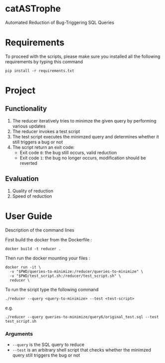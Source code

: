 # catASTrophe
Automated Reduction of Bug-Triggering SQL Queries

# Requirements
To proceed with the scripts, please make sure you installed all the following requirements by typing this command
```
pip install -r requirements.txt
```

# Project

## Functionality
1. The reducer iteratively tries to minimze the given query by performing various updates
2. The reducer invokes a test script
3. The test script executes the minimzed query and determines whether it still triggers a bug or not
4. The script return an exit code:
    * Exit code ``0``: the bug still occurs, valid reduction
    * Exit code ``1``: the bug no longer occurs, modification should be reverted


## Evaluation

1. Quality of reduction
2. Speed of reduction

# User Guide
Description of the command lines

First build the docker from the Dockerfile :
```
docker build -t reducer .
```

Then run the docker mounting your files :
```
docker run -it \
  -v "$PWD/queries-to-minimize:/reducer/queries-to-minimize" \
  -v "$PWD/test_script.sh:/reducer/test_script.sh" \
  reducer \
```

To run the script type the following command
```
./reducer --query <query-to-minimize> --test <test-script>
```

e.g.
```
./reducer --query queries-to-minimize/query6/original_test.sql --test test_script.sh
```

### Arguments
* ``--query`` is the SQL query to reduce
* ``--test`` is an arbitrary shell script that checks whether the minimzed query still triggers the bug or not